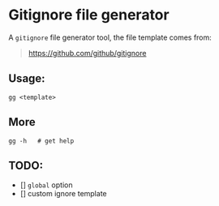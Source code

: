 # Gitignore file generator

A `gitignore` file generator tool, the file template comes from:

> https://github.com/github/gitignore

## Usage:

``` shell
gg <template>
```

## More
``` shell
gg -h   # get help
```

## TODO:
- [] `global` option
- [] custom ignore template
